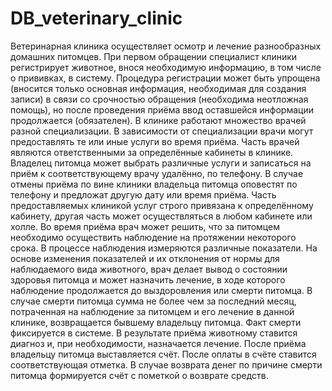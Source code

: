 # DB_veterinary_clinic
Ветеринарная клиника осуществляет осмотр и лечение разнообразных домашних питомцев. 
При первом обращении специалист клиники регистрирует животное, внося необходимую информацию, в том числе о прививках, в систему. Процедура регистрации может быть упрощена (вносится только основная информация, необходимая для создания записи) в связи со срочностью обращения (необходима неотложная помощь), но после проведения приёма ввод оставшейся информации продолжается (обязателен).
В клинике работают множество врачей разной специализации. В зависимости от специализации врачи могут предоставлять те или иные услуги во время приёма. Часть врачей являются ответственными за определённые кабинеты в клинике.
Владелец питомца может выбрать различные услуги и записаться на приём к соответствующему врачу удалённо, по телефону. В случае отмены приёма по вине клиники владельца питомца оповестят по телефону и предложат другую дату или время приёма. 
Часть предоставляемых клиникой услуг строго привязана к определённому кабинету, другая часть может осуществляться в любом кабинете или холле. 
Во время приёма врач может решить, что за питомцем необходимо осуществить наблюдение на протяжении некоторого срока. В процессе наблюдения измеряются различные показатели. На основе изменения показателей и их отклонения от нормы для наблюдаемого вида животного, врач делает вывод о состоянии здоровья питомца и может назначить лечение, в ходе которого наблюдение продолжается до выздоровления или смерти питомца. В случае смерти питомца сумма не более чем за последний месяц, потраченная на наблюдение за питомцем и его лечение в данной клинике, возвращается бывшему владельцу питомца. Факт смерти фиксируется в системе.
В результате приёма животному ставится диагноз и, при необходимости, назначается лечение. После приёма владельцу питомца выставляется счёт. После оплаты в счёте ставится соответствующая отметка. В случае возврата денег по причине смерти питомца формируется счёт с пометкой о возврате средств.
